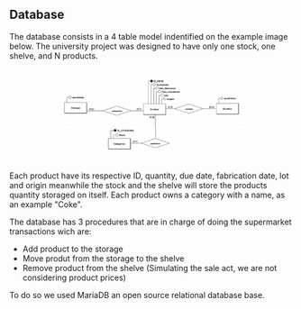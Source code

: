 ## Database
The database consists in a 4 table model indentified on the example image below. The university project was designed to have only one stock, one shelve, and N products.


<img src="../resources/images/DatabaseModel.png" style="margin-left: auto; margin-right: auto; width: 70%; display: block;">

Each product have its respective ID, quantity, due date, fabrication date, lot and origin meanwhile the stock and the shelve will store the products quantity storaged on itself. Each product owns a category with a name, as an example "Coke".

The database has 3 procedures that are in charge of doing the supermarket transactions wich are:
- Add product to the storage
- Move produt from the storage to the shelve
- Remove product from the shelve (Simulating the sale act, we are not considering product prices)

To do so we used MariaDB an open source relational database base.